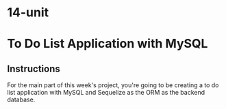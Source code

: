 # 14-unit

# To Do List Application with MySQL

## Instructions

For the main part of this week's project, you're going to be creating a to do list application with MySQL and Sequelize as the ORM as the backend database.